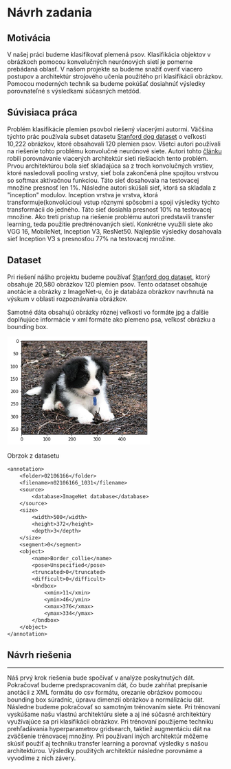 Návrh zadania
=============

Motivácia
---------
V našej práci budeme klasifikovať plemená psov. Klasifikácia objektov v obrázkoch pomocou konvolučných neurónových sietí je pomerne prebádaná oblasť. V našom projekte sa budeme snažiť overiť viacero postupov a architektúr strojového učenia použitého pri klasifikácii obrázkov. Pomocou moderných techník sa budeme pokúšať dosiahnúť výsledky porovnateľné s výsledkami súčasných metdód.

Súvisiaca práca
---------------
Problém klasifikácie plemien psovbol riešený viacerými autormi. Väčšina týchto prác používala subset datasetu [Stanford dog dataset](http://vision.stanford.edu/aditya86/ImageNetDogs/) o veľkosti 10,222 obrázkov, ktoré obsahovali 120 plemien psov. Všetci autori používali na riešenie tohto problému konvolučné neurónové siete. Autori tohto [článku](https://medium.com/@claymason313/dog-breed-image-classification-1ef7dc1b1967) robili porovnávanie viacerých architektúr sieti riešiacich tento problém. Prvou architektúrou bola sieť skladajúca sa z troch konvolučných vrstiev, ktoré nasledovali pooling vrstvy, sieť bola zakončená plne spojitou vrstvou so softmax aktivačnou funkciou. Táto sieť dosahovala na testovacej množine presnosť len 1%. Následne autori skúšali sieť, ktorá sa skladala z "inception" modulov. Inception vrstva je vrstva, ktorá transformuje(konvolúciou) vstup rôznymi spôsobmi a spojí výsledky týchto transformácii do jedného. Táto sieť dosiahla presnosť 10% na testovacej množine. Ako tretí prístup na riešenie problému autori predstavili transfer learning, teda použitie predtrénovaných sietí. Konkrétne využili siete ako VGG 16, MobileNet, Inception V3, ResNet50. Najlepšie výsledky dosahovala sieť Inception V3 s presnosťou 77% na testovacej množine.

Dataset
-------

Pri riešení nášho projektu budeme používať [Stanford dog
dataset](http://vision.stanford.edu/aditya86/ImageNetDogs/), ktorý obsahuje
20,580 obrázkov 120 plemien psov. Tento odataset obsahuje anotácie a obrázky z
ImageNet-u, čo je databáza obrázkov navrhnutá na výskum v oblasti rozpoznávania
obrázkov.

Samotné dáta obsahujú obrázky rôznej veľkosti vo formáte jpg a ďalšie doplňujúce
informácie v xml formáte ako plemeno psa, veľkosť obrázku a bounding box.

![Obrzok z datasetu](doggo.png)

Obrzok z datasetu

~~~~~~~~~~~~~~~~~~~~~~~~~~~~~~~~~~~~~~~~~~~~~~~~~~~~~~~~~~~~~~~~~~~~~~~~~~~~~~~~
<annotation>
    <folder>02106166</folder>
    <filename>n02106166_1031</filename>
    <source>
        <database>ImageNet database</database>
    </source>
    <size>
        <width>500</width>
        <height>372</height>
        <depth>3</depth>
    </size>
    <segment>0</segment>
    <object>
        <name>Border_collie</name>
        <pose>Unspecified</pose>
        <truncated>0</truncated>
        <difficult>0</difficult>
        <bndbox>
            <xmin>11</xmin>
            <ymin>46</ymin>
            <xmax>376</xmax>
            <ymax>334</ymax>
        </bndbox>
    </object>
</annotation>
~~~~~~~~~~~~~~~~~~~~~~~~~~~~~~~~~~~~~~~~~~~~~~~~~~~~~~~~~~~~~~~~~~~~~~~~~~~~~~~~

## Návrh riešenia
-----------------
Náš prvý krok riešenia bude spočívať v analýze poskytnutých dát. Pokračovať budeme predspracovaním dát, čo bude zahŕňat prepísanie anotácii z XML formátu do csv formátu, orezanie obrázkov pomocou bounding box súradníc, úpravu dimenzií obrázkov a normálizáciu dát. Následne budeme pokračovať so samotným trénovaním siete. Pri trénovaní vyskúšame našu vlastnú architektúru siete a aj iné súčasné architektúry využívajúce sa pri klasifikácii obrázkov. Pri trénovaní použijeme techniku prehľadávania hyperparametrov gridsearch, taktiež augmentáciu dát na zväčšenie trénovacej množiny. Pri používaní iných architektúr môžeme skúsiť použiť aj techniku transfer learning a porovnať výsledky s našou architektúrou. Výsledky použitých architektúr následne porovnáme a vyvodíme z nich závery.
